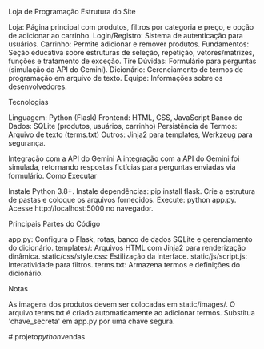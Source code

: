 Loja de Programação
Estrutura do Site

Loja: Página principal com produtos, filtros por categoria e preço, e opção de adicionar ao carrinho.
Login/Registro: Sistema de autenticação para usuários.
Carrinho: Permite adicionar e remover produtos.
Fundamentos: Seção educativa sobre estruturas de seleção, repetição, vetores/matrizes, funções e tratamento de exceção.
Tire Dúvidas: Formulário para perguntas (simulação da API do Gemini).
Dicionário: Gerenciamento de termos de programação em arquivo de texto.
Equipe: Informações sobre os desenvolvedores.

Tecnologias

Linguagem: Python (Flask)
Frontend: HTML, CSS, JavaScript
Banco de Dados: SQLite (produtos, usuários, carrinho)
Persistência de Termos: Arquivo de texto (terms.txt)
Outros: Jinja2 para templates, Werkzeug para segurança.

Integração com a API do Gemini
A integração com a API do Gemini foi simulada, retornando respostas fictícias para perguntas enviadas via formulário.
Como Executar

Instale Python 3.8+.
Instale dependências: pip install flask.
Crie a estrutura de pastas e coloque os arquivos fornecidos.
Execute: python app.py.
Acesse http://localhost:5000 no navegador.

Principais Partes do Código

app.py: Configura o Flask, rotas, banco de dados SQLite e gerenciamento do dicionário.
templates/: Arquivos HTML com Jinja2 para renderização dinâmica.
static/css/style.css: Estilização da interface.
static/js/script.js: Interatividade para filtros.
terms.txt: Armazena termos e definições do dicionário.

Notas

As imagens dos produtos devem ser colocadas em static/images/.
O arquivo terms.txt é criado automaticamente ao adicionar termos.
Substitua 'chave_secreta' em app.py por uma chave segura.

#   p r o j e t o _ p y t h o n _ v e n d a s  
 